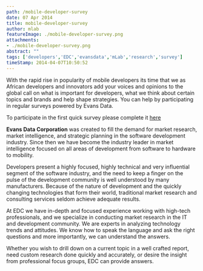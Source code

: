 ```yaml
---
path: /mobile-developer-survey
date: 07 Apr 2014
title: mobile-developer-survey
author: mlab
featureImage: ./mobile-developer-survey.png
attachments: 
- ./mobile-developer-survey.png
abstract: ""
tags: ['developers','EDC','evansdata','mLab','research','survey']
timeStamp: 2014-04-07T10:50:52
---
```


With the rapid rise in popularity of mobile developers its time that we as African developers and innovators add your voices and opinions to the global call on what is important for developers, what we think about certain topics and brands and help shape strategies. You can help by participating in regular surveys powered by Evans Data.

To participate in the first quick survey please complete it [here](http:&#x2F;&#x2F;surveys.evansdata.com&#x2F;EDC_Panel_2014_1&#x2F;Panel_2014_1_MLABZA.php)

**Evans Data Corporation** was created to fill the demand for market research, market intelligence, and strategic planning in the software development industry. Since then we have become the industry leader in market intelligence focused on all areas of development from software to hardware to mobility.

Developers present a highly focused, highly technical and very influential segment of the software industry, and the need to keep a finger on the pulse of the development community is well understood by many manufacturers. Because of the nature of development and the quickly changing technologies that form their world, traditional market research and consulting services seldom achieve adequate results.

At EDC we have in-depth and focused experience working with high-tech professionals, and we specialize in conducting market research in the IT and development community. We are experts in analyzing technology trends and attitudes. We know how to speak the language and ask the right questions and more importantly, we can understand the answers.

Whether you wish to drill down on a current topic in a well crafted report, need custom research done quickly and accurately, or desire the insight from professional focus groups, EDC can provide answers.


